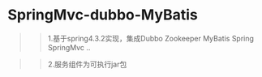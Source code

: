 # SpringMvc-dubbo-MyBatis

>> 1.基于spring4.3.2实现，集成Dubbo Zookeeper MyBatis Spring SpringMvc ..

>> 2.服务组件为可执行jar包

